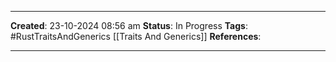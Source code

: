 _____
**Created**: 23-10-2024 08:56 am
**Status**: In Progress
**Tags**: #RustTraitsAndGenerics [[Traits And Generics]]
**References**: 
______

